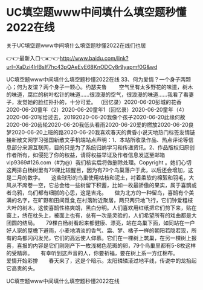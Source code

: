 # UC填空题www中间填什么填空题秒懂2022在线
关于UC填空题www中间填什么填空题秒懂2022在线们也居

👉👉最新入口👈👉👉http://www.baidu.com/link?url=XaDzi4lrlBsIf7hc43pQAeEvE68KnODCy8r9yapmf0G&wd

UC填空题www中间填什么填空题秒懂2022在线	33、何为爱情？一个身子两颗心；何为友谊？两个身子一颗心。约瑟夫鲁
　　空气里有太多野花的味道，树木的味道，腐烂的树叶松针的味道……很浪漫的空气，很浪漫的味道……我看了看妻子，发觉她的脸红扑扑的，十分可爱。
（回忆录）2020-06-20彭城的花香2020-06-20童年（2）2020-06-20童年1（回忆录）2020-06-20童年（4）2020-06-20写给过去，20192020-06-20我像个孩子2020-06-20此缘何故2020-06-20齿轮2020-06-20我低头看雨2020-06-20爱的燃放2020-06-20良梦2020-06-20上班的路2020-06-20我喜欢春天的黄昏小说天地热门标签友情链接新散文网学习强国新散文手机端站点声明：1、本站所收录作品、热点评论等信息部分来源互联网，目的只是为了系统归纳学习和传递资讯。2、作品版权归原创作者所有，如侵犯了你的权益，请将权益举证及作者信息发送至邮箱vip9369#126.com（#为@）我们核实后将做删除处理。Copyright
。她们心切
这两排白杨树里有79棵比较醒目，因为有79个鸟巢落户于此，以后还会增加，这是二月的数字。　　这些球形的鸟巢使用枯枝和泥土，衬着柔软的棉絮和羽毛，大风从不席卷一空，它总会给一些树留下积蓄，比如一枚最骄傲的果实，属于喜鹊或者乌鸦，鸟们都有细腻的心思，这是吉兆。　　做为北方的一种留鸟，喜鹊有个美满的名字，在旷野和田间觅食,在村落附近聚居，两只两只地飞行，它们钟爱粗枝大叶的树木，这使喜鹊性格爽朗，黑白分明。人们喜欢用红纸把它们剪下来，贴在窗上，绣在枕头上，被面上也有，总有一次是灵验的，人们希望所有的戏曲都是大团圆的结局。　　79棵白杨树看起来都健康、漂亮，站在鸟巢下面，如同站在一户好人家的屋檐下避雨，小麦地清淡的香气、霜、梦、橘子一样的朝阳若隐若现，所有的鸟都闪闪发光，它们的高远使人仰慕。它们在一棵树上筑巢，在另一棵树上报喜，喜报的内容是它们刚刚产下一枚浅褐色花斑的卵，79个鸟巢里都有5-8枚这样的受精卵。　　有幸听到这声音的人，你要祈福，要在树上系一方红棉布。　　　　　　　　　爱情开始彩排　　春天来了，这是个暗示。太阳辚辚滚过地平线，传说中的龙抬起它高贵的头。

UC填空题www中间填什么填空题秒懂2022在线
